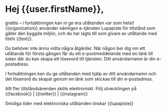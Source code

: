 # Hej {{user.firstName}},

grattis – i forts&auml;ttningen kan ni ge era utl&aring;tanden var som helst! {{organization}} anv&auml;nder n&auml;mligen e-tj&auml;nsten Lupapiste f&ouml;r tillst&aring;nd som g&auml;ller den byggda milj&ouml;n, och du har lagts till som givare av utl&aring;tande med titeln {{text}}. 

Du beh&ouml;ver inte &auml;nnu vidta n&aring;gra &aring;tg&auml;rder. N&auml;r n&aring;gon ber dig om ett utl&aring;tande f&ouml;r f&ouml;rsta g&aring;ngen f&aring;r du ett e-postmeddelande med en l&auml;nk till sidan d&auml;r du kan skapa ett l&ouml;senord till tj&auml;nsten. Ditt anv&auml;ndarnamn &auml;r din e-postadress.

I forts&auml;ttningen kan du ge utl&aring;tanden med hj&auml;lp av ditt anv&auml;ndarnamn och det l&ouml;senord du skapat genom en l&auml;nk som skickas till din e-postadress.                                                                                                                                           

Allt fler tillst&aring;nds&auml;renden sk&ouml;ts elektroniskt. F&ouml;lj utvecklingen p&aring; {{facebook}} | {{twitter}} | {{instagram}}

Smidiga tider med elektroniska utl&aring;tanden &ouml;nskar
{{lupapiste}}